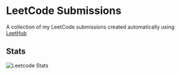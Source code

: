 # LeetCode Submissions
A collection of my LeetCode submissions created automatically using [LeetHub](https://github.com/QasimWani/LeetHub)

## Stats
![Leetcode Stats](https://leetcard.jacoblin.cool/willyfh)
